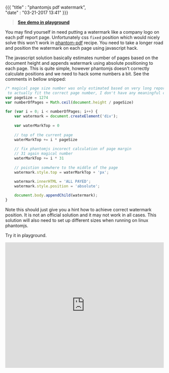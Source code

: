 ﻿{{{
    "title"    : "phantomjs pdf watermark",	   
    "date"     : "03-21-2017 13:41"	
}}}

> **[See demo in playground](https://playground.jsreport.net/studio/workspace/B1c8HcCix/8)**

You may find yourself in need putting a watermark like a company logo on each pdf report page. Unfortunately css `fixed` position which would nicely solve this won't work in [phantom-pdf](https://jsreport.net/learn/phantom-pdf) recipe. You need to take a longer road and position the watermark on each page using javascript hack.

The javascript solution basically estimates number of pages based on the document height and appends watermark using absolute positioning to each page. This is quite simple, however phantomjs doesn't correctly calculate positions and we need to hack some numbers a bit. See the comments in bellow snipped: 

```js
/* magical page size number was only estimated based on very long report
 to actually fit the correct page number, I don't have any meaningful calculation for it now */
var pageSize = 1274
var numberOfPages = Math.ceil(document.height / pageSize)
    
for (var i = 0; i < numberOfPages; i++) {
    var watermark = document.createElement('div'); 
            
    var waterMarkTop = 0
    
    // top of the current page
    waterMarkTop += i * pageSize
    
    // fix phantomjs incorect calculation of page margin
    // 31 again magical number
    waterMarkTop += i * 31
            
    // poistion somwhere to the middle of the page
    watermark.style.top = waterMarkTop + 'px';   

    watermark.innerHTML = 'ALL PAYED';   
    watermark.style.position = 'absolute';
            
    document.body.appendChild(watermark);
}
```

Note this should just give you a hint how to achieve correct watermark position. It is not an official solution and it may not work in all cases. This solution will also need to set up different sizes when running on linux phantomjs.

Try it in playground.
<iframe src='https://playground.jsreport.net/studio/workspace/B1c8HcCix/8?embed=1' width="100%" height="400" frameborder="0"></iframe>